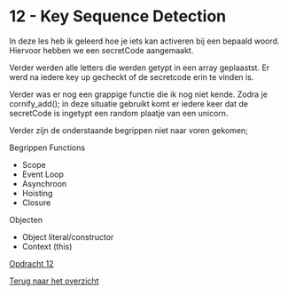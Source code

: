 # 12 - Key Sequence Detection

In deze les heb ik geleerd hoe je iets kan activeren bij een bepaald woord. Hiervoor hebben we een secretCode aangemaakt. 

Verder werden alle letters die werden getypt in een array geplaastst. Er werd na iedere key up gecheckt of de secretcode erin te vinden is. 

Verder was er nog een grappige functie die ik nog niet kende. Zodra je cornify_add(); in deze situatie gebruikt komt er iedere keer dat de secretCode is ingetypt een random plaatje van een unicorn. 

Verder zijn de onderstaande begrippen niet naar voren gekomen;

Begrippen
Functions
-	Scope
-	Event Loop
-	Asynchroon
-	Hoisting
-	Closure

Objecten
-	Object literal/constructor
-	Context (this)

[Opdracht 12](https://zeijls.github.io/SRPWesBos/12index-START.html) <br>

[Terug naar het overzicht](https://zeijls.github.io/SRPWesBos/)